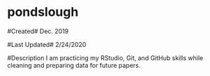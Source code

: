 # pondslough

#Created#
Dec. 2019

#Last Updated#
2/24/2020

#Description
I am practicing my RStudio, Git, and GitHub skills while cleaning and preparing data for future papers.
